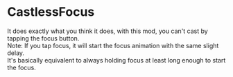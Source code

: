 # CastlessFocus

It does exactly what you think it does, with this mod, you can't cast by tapping the focus button.  
Note: If you tap focus, it will start the focus animation with the same slight delay.  
It's basically equivalent to always holding focus at least long enough to start the focus.
